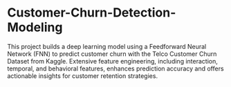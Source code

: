 # Customer-Churn-Detection-Modeling
This project builds a deep learning model using a Feedforward Neural Network (FNN) to predict customer churn with the Telco Customer Churn Dataset from Kaggle. Extensive feature engineering, including interaction, temporal, and behavioral features, enhances prediction accuracy and offers actionable insights for customer retention strategies.

